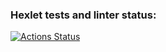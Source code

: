 ### Hexlet tests and linter status:
[![Actions Status](https://github.com/Againfacewar/php-project-57/actions/workflows/hexlet-check.yml/badge.svg)](https://github.com/Againfacewar/php-project-57/actions)